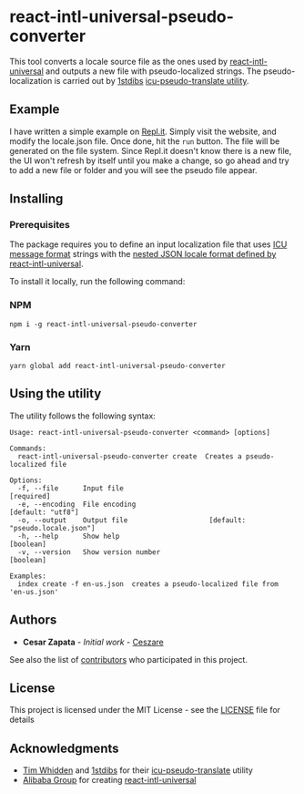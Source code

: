 # react-intl-universal-pseudo-converter

This tool converts a locale source file as the ones used by [react-intl-universal](https://github.com/alibaba/react-intl-universal) and outputs a new file with pseudo-localized strings. The pseudo-localization is carried out by [1stdibs](https://github.com/1stdibs) [icu-pseudo-translate utility](https://github.com/1stdibs/icu-pseudo-translate).

## Example

I have written a simple example on [Repl.it](https://repl.it/@sigurdvh/React-Intl-Universal-Pseudo-Converter-Example?language=nodejs). Simply visit the website, and modify the locale.json file. Once done, hit the `run` button. The file will be generated on the file system. Since Repl.it doesn't know there is a new file, the UI won't refresh by itself until you make a change, so go ahead and try to add a new file or folder and you will see the pseudo file appear.

## Installing

### Prerequisites

The package requires you to define an input localization file that uses [ICU message format](http://userguide.icu-project.org/formatparse/messages) strings with the [nested JSON locale format defined by react-intl-universal](https://github.com/alibaba/react-intl-universal/releases/tag/1.4.3).


To install it locally, run the following command:

### NPM

```
npm i -g react-intl-universal-pseudo-converter
```

### Yarn

```
yarn global add react-intl-universal-pseudo-converter 
```

## Using the utility

The utility follows the following syntax:

```
Usage: react-intl-universal-pseudo-converter <command> [options]

Commands:
  react-intl-universal-pseudo-converter create  Creates a pseudo-localized file

Options:
  -f, --file      Input file                                          [required]
  -e, --encoding  File encoding                                [default: "utf8"]
  -o, --output    Output file                    [default: "pseudo.locale.json"]
  -h, --help      Show help                                            [boolean]
  -v, --version   Show version number                                  [boolean]

Examples:
  index create -f en-us.json  creates a pseudo-localized file from 'en-us.json'
```

## Authors

* **Cesar Zapata** - *Initial work* - [Ceszare](https://github.com/Ceszare)

See also the list of [contributors](https://github.com/ceszare/react-intl-universal-pseudo-converter/contributors) who participated in this project.

## License

This project is licensed under the MIT License - see the [LICENSE](LICENSE) file for details

## Acknowledgments

* [Tim Whidden](https://github.com/twhid) and [1stdibs](https://github.com/1stdibs) for their [icu-pseudo-translate](https://github.com/1stdibs/icu-pseudo-translate) utility
* [Alibaba Group](https://github.com/alibaba/) for creating [react-intl-universal](https://github.com/alibaba/react-intl-universal)
